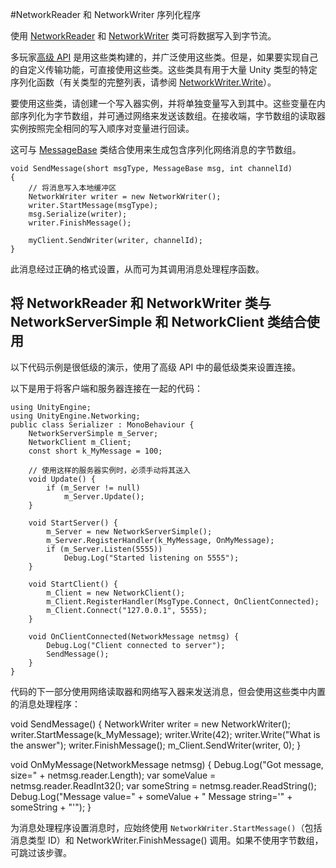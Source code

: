 #NetworkReader 和 NetworkWriter 序列化程序

使用 [NetworkReader](../ScriptReference/Networking.NetworkReader.html) 和 [NetworkWriter](../ScriptReference/Networking.NetworkWriter.html) 类可将数据写入到字节流。

多玩家[高级 API](UNetUsingHLAPI.html) 是用这些类构建的，并广泛使用这些类。但是，如果要实现自己的自定义传输功能，可直接使用这些类。这些类具有用于大量 Unity 类型的特定序列化函数（有关类型的完整列表，请参阅 [NetworkWriter.Write](../ScriptReference/Networking.NetworkWriter.Write.html)）。

要使用这些类，请创建一个写入器实例，并将单独变量写入到其中。这些变量在内部序列化为字节数组，并可通过网络来发送该数组。在接收端，字节数组的读取器实例按照完全相同的写入顺序对变量进行回读。

这可与 [MessageBase](../ScriptReference/Networking.MessageBase.html) 类结合使用来生成包含序列化网络消息的字节数组。

```
void SendMessage(short msgType, MessageBase msg, int channelId)
{
    // 将消息写入本地缓冲区
    NetworkWriter writer = new NetworkWriter();
    writer.StartMessage(msgType);
    msg.Serialize(writer);
    writer.FinishMessage();

    myClient.SendWriter(writer, channelId);
}
```

此消息经过正确的格式设置，从而可为其调用消息处理程序函数。

## 将 NetworkReader 和 NetworkWriter 类与 NetworkServerSimple 和 NetworkClient 类结合使用

以下代码示例是很低级的演示，使用了高级 API 中的最低级类来设置连接。

以下是用于将客户端和服务器连接在一起的代码：

```
using UnityEngine;
using UnityEngine.Networking;
public class Serializer : MonoBehaviour {
    NetworkServerSimple m_Server;
    NetworkClient m_Client;
    const short k_MyMessage = 100;

    // 使用这样的服务器实例时，必须手动将其送入
    void Update() {
        if (m_Server != null)
            m_Server.Update();
    }

    void StartServer() {
        m_Server = new NetworkServerSimple();
        m_Server.RegisterHandler(k_MyMessage, OnMyMessage);
        if (m_Server.Listen(5555))
            Debug.Log("Started listening on 5555");
    }

    void StartClient() {
        m_Client = new NetworkClient();
        m_Client.RegisterHandler(MsgType.Connect, OnClientConnected);
        m_Client.Connect("127.0.0.1", 5555);
    }

    void OnClientConnected(NetworkMessage netmsg) {
        Debug.Log("Client connected to server");
        SendMessage();
    }
}
```

代码的下一部分使用网络读取器和网络写入器来发送消息，但会使用这些类中内置的消息处理程序：

void SendMessage() {
    NetworkWriter writer = new NetworkWriter();
    writer.StartMessage(k_MyMessage);
    writer.Write(42);
    writer.Write("What is the answer");
    writer.FinishMessage();
    m_Client.SendWriter(writer, 0);
}

void OnMyMessage(NetworkMessage netmsg) {
    Debug.Log("Got message, size=" + netmsg.reader.Length);
    var someValue = netmsg.reader.ReadInt32();
    var someString = netmsg.reader.ReadString();
    Debug.Log("Message value=" + someValue + " Message string='" + someString + "'");
}

为消息处理程序设置消息时，应始终使用 `NetworkWriter.StartMessage()`（包括消息类型 ID）和 NetworkWriter.FinishMessage() 调用。如果不使用字节数组，可跳过该步骤。
